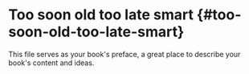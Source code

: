 # Too soon old too late smart {#too-soon-old-too-late-smart}

This file serves as your book&#039;s preface, a great place to describe your book&#039;s content and ideas.